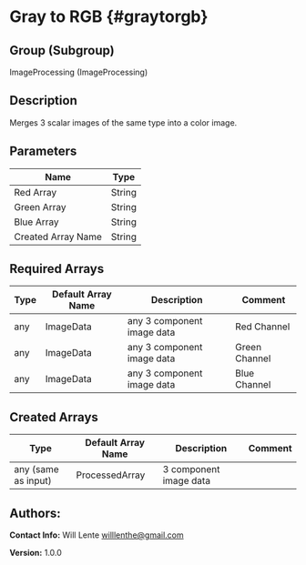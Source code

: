 Gray to RGB {#graytorgb}
=====

## Group (Subgroup) ##
ImageProcessing (ImageProcessing)


## Description ##
Merges 3 scalar images of the same type into a color image.

## Parameters ##
| Name             | Type |
|------------------|------|
| Red Array | String |
| Green Array | String |
| Blue Array | String |
| Created Array Name | String |

## Required Arrays ##

| Type | Default Array Name | Description | Comment |
|------|--------------------|-------------|---------|
| any | ImageData | any 3 component image data | Red Channel | 
| any | ImageData | any 3 component image data | Green Channel | 
| any | ImageData | any 3 component image data | Blue Channel | 


## Created Arrays ##

| Type | Default Array Name | Description | Comment |
|------|--------------------|-------------|---------|
| any (same as input) | ProcessedArray | 3 component image data       | |



## Authors: ##

**Contact Info:** Will Lente willlenthe@gmail.com

**Version:** 1.0.0


